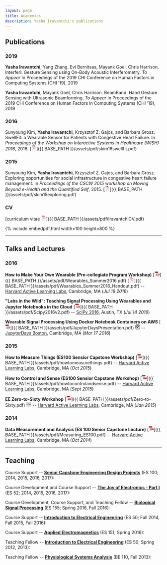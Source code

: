 ```yaml
---
layout: page
title: Academics
description: Yasha Iravantchi's publications
---
```



## Publications

### 2019

**Yasha Iravantchi**, Yang Zhang, Evi Bernitsas, Mayank Goel, Chris Harrison. Interferi: Gesture Sensing using On-Body Acoustic Interferometry. _To Appear_ In Proceedings of the 2019 CHI Conference on Human Factors in Computing Systems (CHI ’19), 2019

**Yasha Iravantchi**, Mayank Goel, Chris Harrison. BeamBand: Hand Gesture Sensing with Ultrasonic Beamforming. _To Appear_ In Proceedings of the 2019 CHI Conference on Human Factors in Computing Systems (CHI ’19), 2019

### 2016

Sunyoung Kim, **Yasha Iravantchi**, Krzysztof Z. Gajos, and Barbara Grosz. SwellFit: a Wearable Sensor for Patients with Congestive Heart Failure. In *Proceedings of the Workshop on Interactive Systems in Healthcare (WISH) 2016*, 2016.
[![pdf](/assets/icons16/pdf-icon.png)]({{ BASE_PATH }}/assets/pdf/skim16swellfit.pdf)


### 2015

Sunyoung Kim, **Yasha Iravantchi**, Krzysztof Z. Gajos, and Barbara Grosz. Exploring opportunities for social infrastructure in congestive heart failure management. In *Proceedings of the CSCW 2015 workshop on Moving Beyond e-Health and the Quantified Self*, 2015.
[![pdf](/assets/icons16/pdf-icon.png)]({{ BASE_PATH }}/assets/pdf/skim15exploring.pdf)

### CV

[curriculum vitae ![CV as pdf](/assets/icons16/pdf-icon.png)]({{ BASE_PATH }}/assets/pdf/IravantchiCV.pdf)

{% include embedpdf.html width=100 height=800 %}


---

## Talks and Lectures

###  2016

**How to Make Your Own Wearable (Pre-collegiate Program Workshop)**
[![ppt](/assets/icons16/ppt-icon.png)]({{ BASE_PATH }}/assets/pdf/Wearables_Summer2016.pdf)
[![pdf](/assets/icons16/pdf-icon.png)]({{ BASE_PATH }}/assets/pdf/Wearables_Summer2016_Handout.pdf) -- [Harvard Active Learning Labs](https://www.seas.harvard.edu/active-learning-labs), Cambridge, MA 
(_Jul 19 2016_)

**"Labs in the Wild": Teaching Signal Processing Using Wearables and Jupyter Notebooks in the Cloud**
[![ppt](/assets/icons16/ppt-icon.png)]({{ BASE_PATH }}/assets/pdf/Scipy2016v2.pdf) -- [SciPy 2016](http://scipy2016.scipy.org/ehome/index.php?eventid=146062&tabid=332930&), Austin, TX
(_Jul 14 2016_)


**Wearable Signal Processing Using Docker Notebook Containers on AWS**
[![ppt](/assets/icons16/ppt-icon.png)]({{ BASE_PATH }}/assets/pdf/JupyterDaysPresentation.pdf)
[![github](/assets/icons16/github-icon.png)](https://github.com/odewahn/jdboston16) -- [JupyterDays Boston](http://altbibl.io/gazette/jupyterdays-day-1/), Cambridge, MA
(_Mar 17 2016_)



###  2015


**How to Measure Things (ES100 Sensior Capstone Workshop)**
[![ppt](/assets/icons16/ppt-icon.png)]({{ BASE_PATH }}/assets/pdf/howtomeasurethings.pdf) -- [Harvard Active Learning Labs](https://www.seas.harvard.edu/active-learning-labs), Cambridge, MA 
(_Oct 2015_)

**How to Control and Sense (ES100 Sensior Capstone Workshop)**
[![ppt](/assets/icons16/ppt-icon.png)]({{ BASE_PATH }}/assets/pdf/howtocontrolandsense.pdf) -- [Harvard Active Learning Labs](https://www.seas.harvard.edu/active-learning-labs), Cambridge, MA 
(_Sept 2015_)

**EE Zero-to-Sixty Workshop**
[![ppt](/assets/icons16/ppt-icon.png)]({{ BASE_PATH }}/assets/pdf/Zero-to-Sixty.pdf)
[![html](/assets/icons16/html-icon.png)](https://www.seas.harvard.edu/teaching-labs/wintersession-2015) -- [Harvard Active Learning Labs](https://www.seas.harvard.edu/active-learning-labs), Cambridge, MA 
(_Jan 2015_)



###  2014

**Data Measurement and Analysis (ES 100 Senior Capstone Lecture)**
[![ppt](/assets/icons16/ppt-icon.png)]({{ BASE_PATH }}/assets/pdf/Measuring_ES100.pdf) -- [Harvard Active Learning Labs](https://www.seas.harvard.edu/active-learning-labs), Cambridge, MA 
(_Oct 2014_)


---

## Teaching


Course Support -- **[Senior Capstone Engineering Design Projects](http://isites.harvard.edu/course/colgsas-7535)** (ES 100; 2014, 2015, 2016, 2017): 



Course Development and Course Support -- **[The Joy of Electronics - Part I](https://locator.tlt.harvard.edu/course/colgsas-109809)** (ES 52; 2014, 2015, 2016, 2017): 


Course Development, Course Support, and Teaching Fellow -- **[Biological Signal Processing](https://courses.harvard.edu/detail?q=id:d_colgsas_2015_2_109358_001&returnUrl=search%3Ffq_school_nm%3Dschool_nm%253A%2522Faculty%2520of%2520Arts%2520and%2520Sciences%2522%26fq_dept_area_category%3Ddept_area_category%253A%2522Engineering%2520Sciences%2522%26q%3D%26sort%3Dcourse_title%2520asc%26start%3D0%26rows%3D25)** (ES 155; Spring 2016, Fall 2016): 





Course Support -- **[Introduction to Electrical Engineering](http://isites.harvard.edu/course/colgsas-4499)** (ES 50; Fall 2014, Fall 2015, Fall 2016): 




Course Support -- **[Applied Electromagnetics](https://locator.tlt.harvard.edu/course/colgsas-143005)** (ES 151; Spring 2016): 

	


Teaching Fellow -- **[Introduction to Electrical Engineering](http://isites.harvard.edu/course/colgsas-4499)** (ES 50; Spring 2012, 2013): 


	

Teaching Fellow -- **[Physiological Systems Analysis](http://isites.harvard.edu/course/colgsas-8197)** (BE 110, Fall 2013): 




